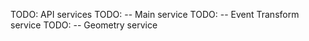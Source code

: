 TODO: API services
TODO: -- Main service
TODO: -- Event Transform service
TODO: -- Geometry service
